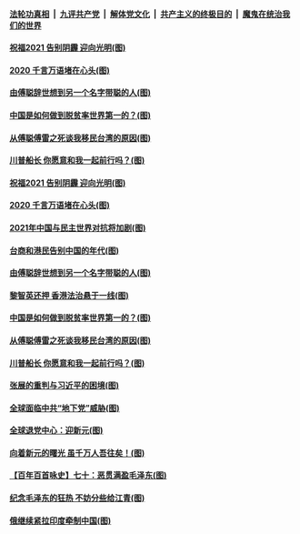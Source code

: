 

####  [法轮功真相](../../../../basic/blob/master/README.md?t=01021102) &nbsp;|&nbsp; [九评共产党](../../../../9ping.md/blob/master/README.md?t=01021102) &nbsp;|&nbsp; [解体党文化](../../../../jtdwh.md/blob/master/README.md?t=01021102)  &nbsp;|&nbsp; [共产主义的终极目的](../../../../gczydzjmd.md/blob/master/README.md?t=01021102) &nbsp;|&nbsp; [魔鬼在统治我们的世界](../../../../mgztzwmdsj.md/blob/master/README.md?t=01021102) 

#### [祝福2021 告别阴霾 迎向光明(图)](../pages/p4/957785.md?t=01021102) 

#### [2020 千言万语堵在心头(图)](../pages/p4/957780.md?t=01021102) 

#### [由傅聪辞世想到另一个名字带聪的人(图)](../pages/p4/957781.md?t=01021102) 

#### [中国是如何做到脱贫率世界第一的？(图)](../pages/p4/957704.md?t=01021102) 

#### [从傅聪傅雷之死谈我移民台湾的原因(图)](../pages/p4/957698.md?t=01021102) 

#### [川普船长 你愿意和我一起前行吗？(图)](../pages/p4/957686.md?t=01021102) 

#### [祝福2021 告别阴霾 迎向光明(图)](../pages/p4/957785.md?t=01021102) 

#### [2020 千言万语堵在心头(图)](../pages/p4/957780.md?t=01021102) 

#### [2021年中国与民主世界对抗将加剧(图)](../pages/p4/957779.md?t=01021102) 

#### [台商和港民告别中国的年代(图)](../pages/p4/957783.md?t=01021102) 

#### [由傅聪辞世想到另一个名字带聪的人(图)](../pages/p4/957781.md?t=01021102) 

#### [黎智英还押 香港法治悬于一线(图)](../pages/p4/957782.md?t=01021102) 



#### [中国是如何做到脱贫率世界第一的？(图)](../pages/p4/957704.md?t=01021102) 

#### [从傅聪傅雷之死谈我移民台湾的原因(图)](../pages/p4/957698.md?t=01021102) 

#### [川普船长 你愿意和我一起前行吗？(图)](../pages/p4/957686.md?t=01021102) 

#### [张展的重判与习近平的困境(图)](../pages/p4/957683.md?t=01021102) 

#### [全球面临中共“地下党”威胁(图)](../pages/p4/957682.md?t=01021102) 

#### [全球退党中心：迎新元(图)](../pages/p4/957697.md?t=01021102) 

#### [向着新元的曙光 虽千万人吾往矣！(图)](../pages/p4/957448.md?t=01021102) 

#### [【百年百首咏史】七十：恶贯满盈毛泽东(图)](../pages/p4/957678.md?t=01021102) 


#### [纪念毛泽东的狂热 不妨分些给江青(图)](../pages/p4/957637.md?t=01021102) 


#### [俄继续紧拉印度牵制中国(图)](../pages/p4/957613.md?t=01021102) 

